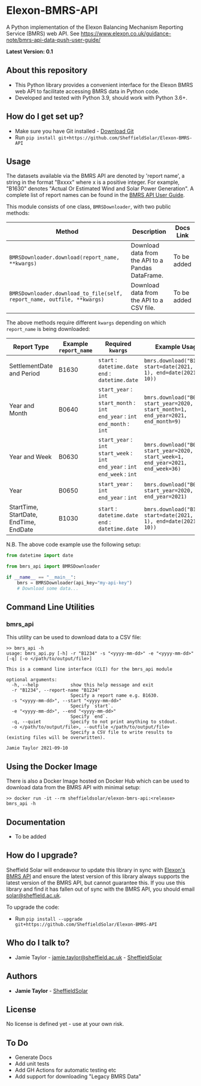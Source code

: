 # Elexon-BMRS-API
A Python implementation of the Elexon Balancing Mechanism Reporting Service (BMRS) web API. See https://www.elexon.co.uk/guidance-note/bmrs-api-data-push-user-guide/

**Latest Version: 0.1**

## About this repository

* This Python library provides a convenient interface for the Elexon BMRS web API to facilitate accessing BMRS data in Python code.
* Developed and tested with Python 3.9, should work with Python 3.6+.

## How do I get set up?

* Make sure you have Git installed - [Download Git](https://git-scm.com/downloads)
* Run `pip install git+https://github.com/SheffieldSolar/Elexon-BMRS-API`

## Usage

The datasets available via the BMRS API are denoted by 'report name', a string in the format "Bxxxx" where x is a positive integer. For example, "B1630" denotes "Actual Or Estimated Wind and Solar Power Generation". A complete list of report names can be found in the [BMRS API User Guide](https://www.elexon.co.uk/guidance-note/bmrs-api-data-push-user-guide/).

This module consists of one class, `BMRSDownloader`, with two public methods:

|Method|Description|Docs Link|
|------|-----------|---------|
|`BMRSDownloader.download(report_name, **kwargs)`|Download data from the API to a Pandas DataFrame.|To be added|
|`BMRSDownloader.download_to_file(self, report_name, outfile, **kwargs)`|Download data from the API to a CSV file.|To be added|

The above methods require different `kwargs` depending on which `report_name` is being downloaded:

|Report Type|Example `report_name`|Required `kwargs`|Example Usage|
|-----------|---------------------|-----------------|-------------|
|SettlementDate and Period|B1630|`start` : `datetime.date`<br/>`end` : `datetime.date`|`bmrs.download("B1630", start=date(2021, 1, 1), end=date(2021, 9, 10))`|
|Year and Month|B0640|`start_year` : `int`<br/>`start_month` : `int`<br/>`end_year` : `int`<br/>`end_month` : `int`|`bmrs.download("B0640", start_year=2020, start_month=1, end_year=2021, end_month=9)`|
|Year and Week|B0630|`start_year` : `int`<br/>`start_week` : `int`<br/>`end_year` : `int`<br/>`end_week` : `int`|`bmrs.download("B0630", start_year=2020, start_week=1, end_year=2021, end_week=36)`|
|Year|B0650|`start_year` : `int`<br/>`end_year` : `int`|`bmrs.download("B0650", start_year=2020, end_year=2021)`|
|StartTime, StartDate, EndTime, EndDate|B1030|`start` : `datetime.date`<br/>`end` : `datetime.date`|`bmrs.download("B1030", start=date(2021, 1, 1), end=date(2021, 9, 10))`|

N.B. The above code example use the following setup:

```Python
from datetime import date

from bmrs_api import BMRSDownloader

if __name__ == "__main__":
    bmrs = BMRSDownloader(api_key="my-api-key")
    # Download some data...
```

## Command Line Utilities

### bmrs_api

This utility can be used to download data to a CSV file:

```
>> bmrs_api -h
usage: bmrs_api.py [-h] -r "B1234" -s "<yyyy-mm-dd>" -e "<yyyy-mm-dd>" [-q] [-o </path/to/output/file>]

This is a command line interface (CLI) for the bmrs_api module

optional arguments:
  -h, --help            show this help message and exit
  -r "B1234", --report-name "B1234"
                        Specify a report name e.g. B1630.
  -s "<yyyy-mm-dd>", --start "<yyyy-mm-dd>"
                        Specify `start`.
  -e "<yyyy-mm-dd>", --end "<yyyy-mm-dd>"
                        Specify `end`.
  -q, --quiet           Specify to not print anything to stdout.
  -o </path/to/output/file>, --outfile </path/to/output/file>
                        Specify a CSV file to write results to (existing files will be overwritten).

Jamie Taylor 2021-09-10
```

## Using the Docker Image

There is also a Docker Image hosted on Docker Hub which can be used to download data from the BMRS API with minimal setup:

```
>> docker run -it --rm sheffieldsolar/elexon-bmrs-api:<release> bmrs_api -h
```

## Documentation

* To be added

## How do I upgrade?

Sheffield Solar will endeavour to update this library in sync with [Elexon's BMRS API](https://www.elexon.co.uk/guidance-note/bmrs-api-data-push-user-guide/ "BMRS API User Guide") and ensure the latest version of this library always supports the latest version of the BMRS API, but cannot guarantee this. If you use this library and find it has fallen out of sync with the BMRS API, you should email [solar@sheffield.ac.uk](mailto:solar@sheffield.ac.uk?subject=Elexon-BMRS-API%20Python%20Library "Email Sheffield Solar").

To upgrade the code:
* Run `pip install --upgrade git+https://github.com/SheffieldSolar/Elexon-BMRS-API`

## Who do I talk to?

* Jamie Taylor - [jamie.taylor@sheffield.ac.uk](mailto:jamie.taylor@sheffield.ac.uk "Email Jamie") - [SheffieldSolar](https://github.com/SheffieldSolar)

## Authors

* **Jamie Taylor** - [SheffieldSolar](https://github.com/SheffieldSolar)

## License

No license is defined yet - use at your own risk.

## To Do

* Generate Docs
* Add unit tests
* Add GH Actions for automatic testing etc
* Add support for downloading "Legacy BMRS Data"